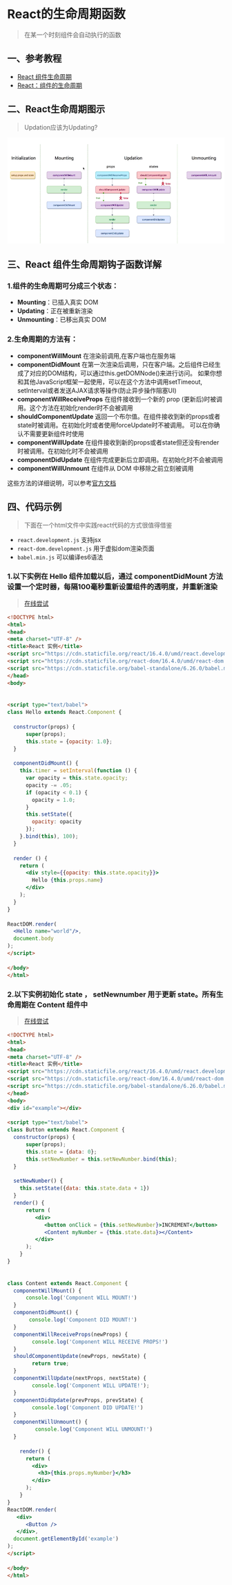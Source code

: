 # React的生命周期函数

> 在某一个时刻组件会自动执行的函数

## 一、参考教程

+ [React 组件生命周期](http://www.runoob.com/react/react-component-life-cycle.html)
+ [React：组件的生命周期](https://segmentfault.com/a/1190000004168886?utm_source=tag-newest)

## 二、React生命周期图示

> Updation应该为Updating?

![React生命周期图示](React的生命周期.png)

## 三、React 组件生命周期钩子函数详解

### 1.组件的生命周期可分成三个状态：

+ **Mounting**：已插入真实 DOM
+ **Updating**：正在被重新渲染
+ **Unmounting**：已移出真实 DOM

### 2.生命周期的方法有：

+ **componentWillMount** 在渲染前调用,在客户端也在服务端
+ **componentDidMount** 在第一次渲染后调用，只在客户端。之后组件已经生成了对应的DOM结构，可以通过this.getDOMNode()来进行访问。 如果你想和其他JavaScript框架一起使用，可以在这个方法中调用setTimeout, setInterval或者发送AJAX请求等操作(防止异步操作阻塞UI)
+ **componentWillReceiveProps** 在组件接收到一个新的 prop (更新后)时被调用。这个方法在初始化render时不会被调用
+ **shouldComponentUpdate** 返回一个布尔值。在组件接收到新的props或者state时被调用。在初始化时或者使用forceUpdate时不被调用。 可以在你确认不需要更新组件时使用
+ **componentWillUpdate** 在组件接收到新的props或者state但还没有render时被调用。在初始化时不会被调用
+ **componentDidUpdate** 在组件完成更新后立即调用。在初始化时不会被调用
+ **componentWillUnmount** 在组件从 DOM 中移除之前立刻被调用

这些方法的详细说明，可以参考[官方文档](https://reactjs.org/docs/react-component.html#lifecycle-methods)

## 四、代码示例

> 下面在一个html文件中实践react代码的方式很值得借鉴

+ `react.development.js` 支持jsx
+ `react-dom.development.js` 用于虚拟dom渲染页面
+ `babel.min.js` 可以编译es6语法

### 1.以下实例在 Hello 组件加载以后，通过 componentDidMount 方法设置一个定时器，每隔100毫秒重新设置组件的透明度，并重新渲染

> [在线尝试](https://www.runoob.com/try/try.php?filename=try_react_life_cycle)

```html
<!DOCTYPE html>
<html>
<head>
<meta charset="UTF-8" />
<title>React 实例</title>
<script src="https://cdn.staticfile.org/react/16.4.0/umd/react.development.js"></script>
<script src="https://cdn.staticfile.org/react-dom/16.4.0/umd/react-dom.development.js"></script>
<script src="https://cdn.staticfile.org/babel-standalone/6.26.0/babel.min.js"></script>
</head>
<body>


<script type="text/babel">
class Hello extends React.Component {
 
  constructor(props) {
      super(props);
      this.state = {opacity: 1.0};
  }
 
  componentDidMount() {
    this.timer = setInterval(function () {
      var opacity = this.state.opacity;
      opacity -= .05;
      if (opacity < 0.1) {
        opacity = 1.0;
      }
      this.setState({
        opacity: opacity
      });
    }.bind(this), 100);
  }
 
  render () {
    return (
      <div style={{opacity: this.state.opacity}}>
        Hello {this.props.name}
      </div>
    );
  }
}
 
ReactDOM.render(
  <Hello name="world"/>,
  document.body
);
</script>

</body>
</html>
```

### 2.以下实例初始化 state ， setNewnumber 用于更新 state。所有生命周期在 Content 组件中

> [在线尝试](https://www.runoob.com/try/try.php?filename=try_react_life_cycle2)

```html
<!DOCTYPE html>
<html>
<head>
<meta charset="UTF-8" />
<title>React 实例</title>
<script src="https://cdn.staticfile.org/react/16.4.0/umd/react.development.js"></script>
<script src="https://cdn.staticfile.org/react-dom/16.4.0/umd/react-dom.development.js"></script>
<script src="https://cdn.staticfile.org/babel-standalone/6.26.0/babel.min.js"></script>
</head>
<body>
<div id="example"></div>

<script type="text/babel">
class Button extends React.Component {
  constructor(props) {
      super(props);
      this.state = {data: 0};
      this.setNewNumber = this.setNewNumber.bind(this);
  }
  
  setNewNumber() {
    this.setState({data: this.state.data + 1})
  }
  render() {
      return (
         <div>
            <button onClick = {this.setNewNumber}>INCREMENT</button>
            <Content myNumber = {this.state.data}></Content>
         </div>
      );
    }
}


class Content extends React.Component {
  componentWillMount() {
      console.log('Component WILL MOUNT!')
  }
  componentDidMount() {
       console.log('Component DID MOUNT!')
  }
  componentWillReceiveProps(newProps) {
        console.log('Component WILL RECEIVE PROPS!')
  }
  shouldComponentUpdate(newProps, newState) {
        return true;
  }
  componentWillUpdate(nextProps, nextState) {
        console.log('Component WILL UPDATE!');
  }
  componentDidUpdate(prevProps, prevState) {
        console.log('Component DID UPDATE!')
  }
  componentWillUnmount() {
         console.log('Component WILL UNMOUNT!')
  }
 
    render() {
      return (
        <div>
          <h3>{this.props.myNumber}</h3>
        </div>
      );
    }
}
ReactDOM.render(
   <div>
      <Button />
   </div>,
  document.getElementById('example')
);
</script>

</body>
</html>
```

